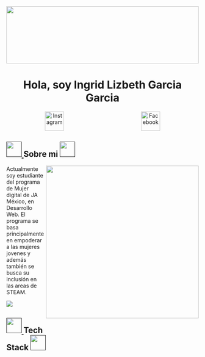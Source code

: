 <img src="https://i.pinimg.com/originals/39/1a/ba/391aba42a0056752d0e78cdf423017aa.gif" width="100%" height="150">
<h1 align="center">Hola, soy Ingrid Lizbeth Garcia Garcia</h1>

<div align=center style="display:flex; justify-content: space-around">
  <a href="https://www.instagram.com/bethgarcia6023?utm_source=qr&igsh=eWJ5Z2E3ajdtcGky"><img alt="Instagram" src="https://cdn-icons-png.flaticon.com/256/408/408707.png"  width="50" height="50"/></a>
  <a href="https://www.facebook.com/profile.php?id=100009402557213&mibextid=ZbWKwL"><img src="https://icones.pro/wp-content/uploads/2021/02/facebook-icone-4.png" alt="Facebook" width="50" height="50" /></a>
  </div>

<h2>
<a href="">
		<img src="https://static.vecteezy.com/system/resources/previews/020/715/661/non_2x/the-starfish-is-a-beautiful-sea-creature-that-is-shaped-like-a-five-pointed-star-free-png.png" width="40" />
	</a>
Sobre mi
	<a href="">
		<img src="https://static.vecteezy.com/system/resources/previews/020/715/661/non_2x/the-starfish-is-a-beautiful-sea-creature-that-is-shaped-like-a-five-pointed-star-free-png.png" width="40" />
	</a>

</h2>

<div >
<img align="right" src="https://i.pinimg.com/564x/17/5f/6b/175f6b7c505271a72a52e85b6f98dce3.jpg" width="400"/>

<p>
Actualmente soy estudiante del programa de Mujer digital de JA México, en Desarrollo Web.
El programa se basa principalmente en empoderar a las mujeres jovenes y además también se busca su inclusión en
las areas de STEAM.
</p>

</div>

<img src="https://user-images.githubusercontent.com/73097560/115834477-dbab4500-a447-11eb-908a-139a6edaec5c.gif">

<h2>
<a href="">
		<img src="https://media1.giphy.com/media/XcMhBJYub8GJsR7eX4/giphy.gif?cid=a267dfa37hy73lyxilrw7gob0fqeaznfbgwh7h582xxbr6pc&rid=giphy.gif" width="40" />
	</a>
Tech Stack
	<a href="">
		<img src="https://media1.giphy.com/media/XcMhBJYub8GJsR7eX4/giphy.gif?cid=a267dfa37hy73lyxilrw7gob0fqeaznfbgwh7h582xxbr6pc&rid=giphy.gif" width="40" />
	</a>

</h2>
